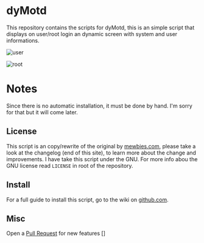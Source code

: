 # dyMotd

This repository contains the scripts for dyMotd, this is an simple script that displays on user/root login an dynamic screen with system and user informations.

![user](http://www.abload.de/img/loggedin_userjou3s.jpg)

![root](http://www.abload.de/img/http://www.abload.de/img/loggedin_rootevug6.jpg)


# Notes

Since there is no automatic installation, it must be done by hand. I'm sorry for that but it will come later.

## License

This script is an copy/rewrite of the original by [mewbies.com][], please take a look at the changelog (end of this site), to learn more about the change and improvements.
I have take this script under the GNU. For more info abou the GNU license read `LICENSE` in root of the repository.

## Install

For a full guide to install this script, go to the wiki on [github.com][].

## Misc

Open a [Pull Request] for new features []


[mewbies.com]:         http://mewbies.com/how_to_customize_your_console_login_message_tutorial.htm
[github.com]:         http://github.com/iptoux/dyMotd/wiki
[Pull Request]:         https://github.com/iptoux/dyMotd/pulls
